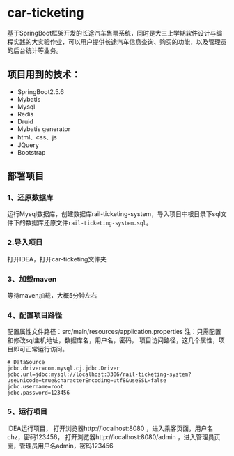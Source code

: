 # car-ticketing
 基于SpringBoot框架开发的长途汽车售票系统，同时是大三上学期软件设计与编程实践的大实验作业，可以用户提供长途汽车信息查询、购买的功能，以及管理员的后台统计等业务。

## 项目用到的技术：

- SpringBoot2.5.6
- Mybatis
- Mysql
- Redis
- Druid
- Mybatis generator
- html、css、js
- JQuery
- Bootstrap



## 部署项目

### 1、还原数据库
运行Mysql数据库，创建数据库rail-ticketing-system，导入项目中根目录下sql文件下的数据库还原文件`rail-ticketing-system.sql`。

### 2.导入项目
打开IDEA，打开car-ticketing文件夹

### 3、加载maven
等待maven加载，大概5分钟左右

### 4、配置项目路径
配置属性文件路径：src/main/resources/application.properties
注：只需配置和修改sql主机地址，数据库名，用户名，密码， 项目访问路径，这几个属性，项目即可正常运行访问。
```
# DataSource
jdbc.driver=com.mysql.cj.jdbc.Driver
jdbc.url=jdbc:mysql://localhost:3306/rail-ticketing-system?useUnicode=true&characterEncoding=utf8&useSSL=false
jdbc.username=root
jdbc.password=123456
```

### 5、运行项目
IDEA运行项目，
打开浏览器http://localhost:8080  ，进入乘客页面，用户名chz，密码123456，
打开浏览器http://localhost:8080/admin  ，进入管理员页面，管理员用户名admin，密码123456













































